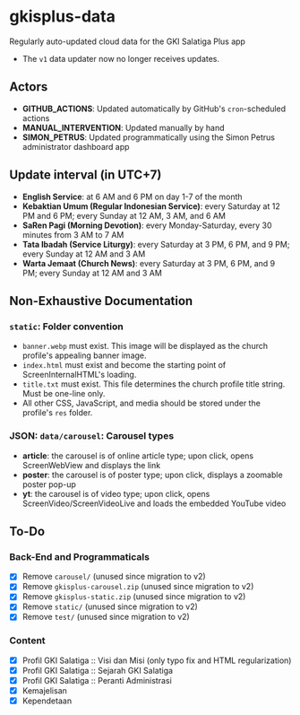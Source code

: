 # gkisplus-data
Regularly auto-updated cloud data for the GKI Salatiga Plus app

- The `v1` data updater now no longer receives updates.

## Actors

- **GITHUB_ACTIONS**: Updated automatically by GitHub's `cron`-scheduled actions
- **MANUAL_INTERVENTION**: Updated manually by hand
- **SIMON_PETRUS**: Updated programmatically using the Simon Petrus administrator dashboard app

## Update interval (in UTC+7)

- **English Service**: at 6 AM and 6 PM on day 1-7 of the month
- **Kebaktian Umum (Regular Indonesian Service)**: every Saturday at 12 PM and 6 PM; every Sunday at 12 AM, 3 AM, and 6 AM
- **SaRen Pagi (Morning Devotion)**: every Monday-Saturday, every 30 minutes from 3 AM to 7 AM
- **Tata Ibadah (Service Liturgy)**: every Saturday at 3 PM, 6 PM, and 9 PM; every Sunday at 12 AM and 3 AM
- **Warta Jemaat (Church News)**: every Saturday at 3 PM, 6 PM, and 9 PM; every Sunday at 12 AM and 3 AM

## Non-Exhaustive Documentation

### `static`: Folder convention

- `banner.webp` must exist. This image will be displayed as the church profile's appealing banner image.
- `index.html` must exist and become the starting point of ScreenInternalHTML's loading.
- `title.txt` must exist. This file determines the church profile title string. Must be one-line only.
- All other CSS, JavaScript, and media should be stored under the profile's `res` folder.

### JSON: `data/carousel`: Carousel types

- **article**: the carousel is of online article type; upon click, opens ScreenWebView and displays the link
- **poster**: the carousel is of poster type; upon click, displays a zoomable poster pop-up
- **yt**: the carousel is of video type; upon click, opens ScreenVideo/ScreenVideoLive and loads the embedded YouTube video

## To-Do

### Back-End and Programmaticals

- [X] Remove `carousel/` (unused since migration to v2)
- [X] Remove `gkisplus-carousel.zip` (unused since migration to v2)
- [X] Remove `gkisplus-static.zip` (unused since migration to v2)
- [X] Remove `static/` (unused since migration to v2)
- [X] Remove `test/` (unused since migration to v2)

### Content

- [X] Profil GKI Salatiga :: Visi dan Misi (only typo fix and HTML regularization)
- [X] Profil GKI Salatiga :: Sejarah GKI Salatiga
- [X] Profil GKI Salatiga :: Peranti Administrasi
- [X] Kemajelisan
- [X] Kependetaan

